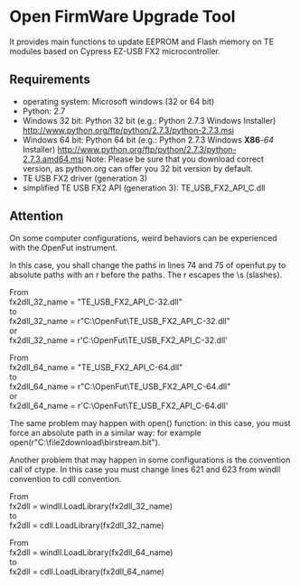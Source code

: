 ﻿# Open FirmWare Upgrade Tool
It provides main functions to update EEPROM and Flash memory on
TE modules based on Cypress EZ-USB FX2 microcontroller.

## Requirements
- operating system: Microsoft windows (32 or 64 bit)
- Python: 2.7
 - Windows 32 bit: Python 32 bit (e.g.: Python 2.7.3 Windows Installer)
	http://www.python.org/ftp/python/2.7.3/python-2.7.3.msi
 - Windows 64 bit: Python 64 bit (e.g.: Python 2.7.3 Windows **X86**-*64* Installer)
	http://www.python.org/ftp/python/2.7.3/python-2.7.3.amd64.msi
Note: Please be sure that you download correct version, as python.org can offer you
32 bit version by default.
- TE USB FX2 driver (generation 3)
- simplified TE USB FX2 API (generation 3): TE_USB_FX2_API_C.dll

## Attention

On some computer configurations, weird behaviors can be experienced with the OpenFut instrument.

In this case, you shall change the paths in lines 74 and 75 of openfut.py to absolute paths with an r before the paths. The r escapes the \s (slashes).

From<br />
fx2dll_32_name = "TE_USB_FX2_API_C-32.dll"<br />
to<br />
fx2dll_32_name = r"C:\OpenFut\TE_USB_FX2_API_C-32.dll" <br />
or<br />
fx2dll_32_name = r'C:\OpenFut\TE_USB_FX2_API_C-32.dll'
   
From<br />
fx2dll_64_name = "TE_USB_FX2_API_C-64.dll"<br />
to<br />
fx2dll_64_name = r"C:\OpenFut\TE_USB_FX2_API_C-64.dll"<br />
or<br />
fx2dll_64_name = r'C:\OpenFut\TE_USB_FX2_API_C-64.dll'
      
The same problem may happen with open() function: in this case, you must force an absolute path in a similar way: 
for example open(r"C:\file2download\birstream.bit").
       
Another problem that may happen in some configurations is the convention call of ctype.
In this case you must change lines 621 and 623 from windll convention to cdll convention.

From<br />
fx2dll = windll.LoadLibrary(fx2dll_32_name)<br />
to<br />
fx2dll =   cdll.LoadLibrary(fx2dll_32_name)

From<br />
fx2dll = windll.LoadLibrary(fx2dll_64_name)<br />
to<br />
fx2dll =   cdll.LoadLibrary(fx2dll_64_name)
